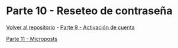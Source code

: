 # Parte 10 - Reseteo de contraseña

[Volver al repositorio](https://github.com/Elolawyn/Rails5Tutorial) - [Parte 9 - Activación de cuenta](https://github.com/Elolawyn/Rails5Tutorial/tree/master/docs/09/README.md)



[Parte 11 - Microposts](https://github.com/Elolawyn/Rails5Tutorial/tree/master/docs/11/README.md)
